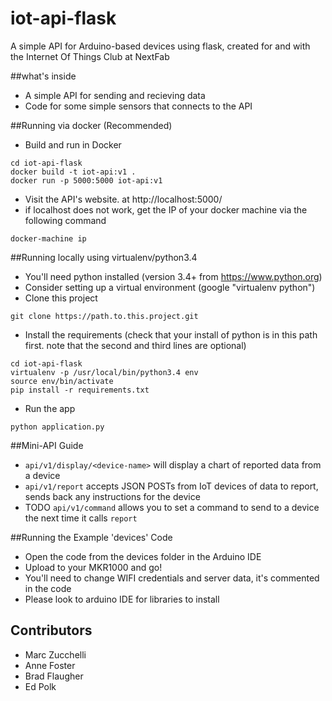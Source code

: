 # iot-api-flask
A simple API for Arduino-based devices using flask, created for and with the Internet Of Things Club at NextFab

##what's inside
* A simple API for sending and recieving data
* Code for some simple sensors that connects to the API

##Running via docker (Recommended)
* Build and run in Docker
```
cd iot-api-flask 
docker build -t iot-api:v1 .
docker run -p 5000:5000 iot-api:v1
```
* Visit the API's website. at http://localhost:5000/
* if localhost does not work, get the IP of your docker machine via the following command
```
docker-machine ip
```

##Running locally using virtualenv/python3.4 
* You'll need python installed (version 3.4+ from https://www.python.org)
* Consider setting up a virtual environment (google "virtualenv python")
* Clone this project
```
git clone https://path.to.this.project.git
```
* Install the requirements (check that your install of python is in this path first. note that the second and third lines are optional)
```
cd iot-api-flask
virtualenv -p /usr/local/bin/python3.4 env
source env/bin/activate
pip install -r requirements.txt
```
* Run the app
```
python application.py
```

##Mini-API Guide
* `api/v1/display/<device-name>` will display a chart of reported data from a device
* `api/v1/report` accepts JSON POSTs from IoT devices of data to report, sends back any instructions for the device
* TODO `api/v1/command` allows you to set a command to send to a device the next time it calls `report`

##Running the Example 'devices' Code
* Open the code from the devices folder in the Arduino IDE
* Upload to your MKR1000 and go!
* You'll need to change WIFI credentials and server data, it's commented in the code
* Please look to arduino IDE for libraries to install

## Contributors 
* Marc Zucchelli
* Anne Foster
* Brad Flaugher
* Ed Polk

